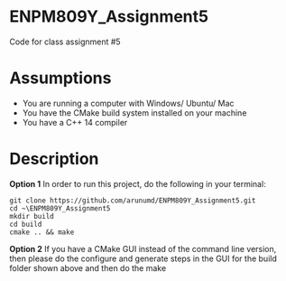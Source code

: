 # ENPM809Y_Assignment5
Code for class assignment #5

# Assumptions
 - You are running a computer with Windows/ Ubuntu/ Mac
 - You have the CMake build system installed on your machine
 - You have a C++ 14 compiler
 
# Description
**Option 1**
In order to run this project, do the following in your terminal:
```
git clone https://github.com/arunumd/ENPM809Y_Assignment5.git
cd ~\ENPM809Y_Assignment5
mkdir build
cd build
cmake .. && make
```

**Option 2**
If you have a CMake GUI instead of the command line version, then
please do the configure and generate steps in the GUI for the build folder
shown above and then do the make

